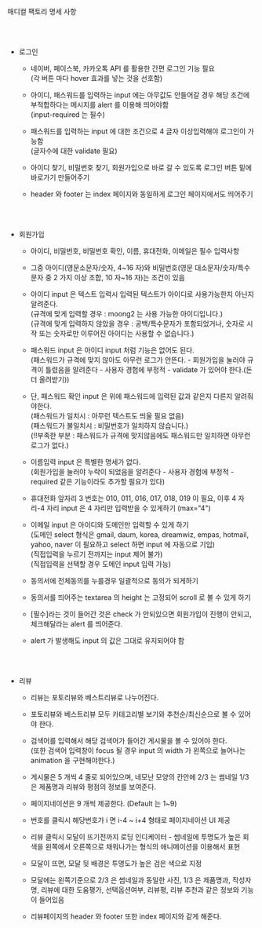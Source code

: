 매디컬 팩토리 명세 사항

<br/>
<br/>

- 로그인

  - 네이버, 페이스북, 카카오톡 API 를 활용한 간편 로그인 기능 필요<br/>
    (각 버튼 마다 hover 효과를 넣는 것을 선호함)<br/>

  - 아이디, 패스워드를 입력하는 input 에는 아무값도 안들어갈 경우 해당 조건에 부적합하다는 메시지를 alert 를 이용해 띄어야함<br/>
    (input-required 는 필수)<br/>

  - 패스워드를 입력하는 input 에 대한 조건으로 4 글자 이상입력해야 로그인이 가능함<br/>
    (글자수에 대한 validate 필요)<br/>

  - 아이디 찾기, 비밀번호 찾기, 회원가입으로 바로 갈 수 있도록 로그인 버튼 밑에 바로가기 만들어주기

  - header 와 footer 는 index 페이지와 동일하게 로그인 페이지에서도 띄어주기

<br/>
<br/>

- 회원가입

  - 아이디, 비밀번호, 비밀번호 확인, 이름, 휴대전화, 이메일은 필수 입력사항

  - 그중 아이디(영문소문자/숫자, 4~16 자)와 비밀번호(영문 대소문자/숫자/특수문자 중 2 가지 이상 조합, 10 자~16 자)는 조건이 있음

  - 아이디 input 은 텍스트 입력시 입력된 텍스트가 아이디로 사용가능한지 아닌지 알려준다.<br/>
    (규격에 맞게 입력할 경우 : moong2 는 사용 가능한 아이디입니다.)<br/>
    (규격에 맞게 입력하지 않았을 경우 : 공백/특수문자가 포함되었거나, 숫자로 시작 또는 숫자로만 이루어진 아이디는 사용할 수 없습니다.)<br/>

  - 패스워드 input 은 아이디 input 처럼 기능은 없어도 된다.<br/>
    (패스워드가 규격에 맞지 않아도 아무런 로그가 안뜬다. - 회원가입을 눌러야 규격이 틀렸음을 알려준다 - 사용자 경험에 부정적 - validate 가 있어야 한다.(돈 더 올려받기))<br/>

  - 단, 패스워드 확인 input 은 위에 패스워드에 입력된 값과 같은지 다른지 알려줘야한다.<br/>
    (패스워드가 일치시 : 아무런 텍스트도 띄울 필요 없음)<br/>
    (패스워드가 불일치시 : 비밀번호가 일치하지 않습니다.)<br/>
    (!!부족한 부분 : 패스워드가 규격에 맞지않음에도 패스워드만 일치하면 아무런 로그가 없다.)<br/>

  - 이름입력 input 은 특별한 명세가 없다.<br/>
    (회원가입을 눌러야 누락이 되었음을 알려준다 - 사용자 경험에 부정적 - required 같은 기능이라도 추가할 필요가 있다)<br/>

  - 휴대전화 앞자리 3 번호는 010, 011, 016, 017, 018, 019 이 필요, 이후 4 자리-4 자리 input 은 4 자리만 입력받을 수 있게하기 (max="4")<br/>

  - 이메일 input 은 아이디와 도메인만 입력할 수 있게 하기<br/>
    (도메인 select 형식은 gmail, daum, korea, dreamwiz, empas, hotmail, yahoo, naver 이 필요하고 select 하면 input 에 자동으로 기입)<br/>
    (직접입력을 누르기 전까지는 input 제어 불가)<br/>
    (직접입력을 선택할 경우 도메인 input 입력 가능)<br/>

  - 동의서에 전체동의를 누를경우 일괄적으로 동의가 되게하기

  - 동의서를 띄어주는 textarea 의 height 는 고정되어 scroll 로 볼 수 있게 하기

  - [필수]라는 것이 들어간 것은 check 가 안되있으면 회원가입이 진행이 안되고, 체크해달라는 alert 를 띄어준다.

  - alert 가 발생해도 input 의 값은 그대로 유지되어야 함

<br/>
<br/>

- 리뷰

  - 리뷰는 포토리뷰와 베스트리뷰로 나누어진다.

  - 포토리뷰와 베스트리뷰 모두 카테고리별 보기와 추천순/최신순으로 볼 수 있어야 한다.

  - 검색어를 입력해서 해당 검색어가 들어간 게시물을 볼 수 있어야 한다.<br/>
    (또한 검색어 입력창이 focus 될 경우 input 의 width 가 왼쪽으로 늘어나는 animation 을 구현해야한다.)<br/>

  - 게시물은 5 개씩 4 줄로 되어있으며, 네모난 모양의 칸안에 2/3 는 썸네일 1/3 은 제품명과 리뷰와 평점의 정보를 보여준다.

  - 페이지네이션은 9 개씩 제공한다. (Default 는 1~9)

  - 번호를 클릭시 해당번호가 i 면 i-4 ~ i+4 형태로 페이지네이션 UI 제공

  - 리뷰 클릭시 모달이 뜨기전까지 로딩 인디케이터 - 썸네일에 투명도가 높은 회색을 왼쪽에서 오른쪽으로 채워나가는 형식의 애니메이션을 이용해서 표현

  - 모달이 뜨면, 모달 뒷 배경은 투명도가 높은 검은 색으로 지정

  - 모달에는 왼쪽기준으로 2/3 은 썸네일과 동일한 사진, 1/3 은 제품명과, 작성자명, 리뷰에 대한 도움평가, 선택옵션여부, 리뷰평, 리뷰 추천과 같은 정보와 기능이 들어있음

  - 리뷰페이지의 header 와 footer 또한 index 페이지와 같게 해준다.
